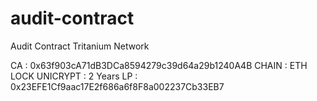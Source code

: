 # audit-contract
Audit Contract Tritanium Network

CA : 0x63f903cA71dB3DCa8594279c39d64a29b1240A4B
CHAIN : ETH
LOCK UNICRYPT : 2 Years
LP : 0x23EFE1Cf9aac17E2f686a6f8F8a002237Cb33EB7
